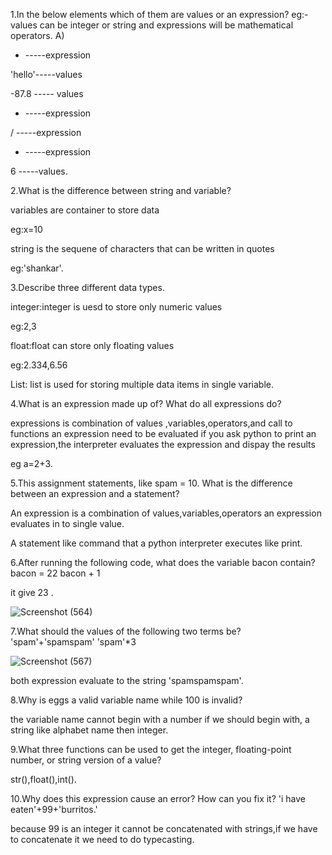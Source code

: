 1.In the below elements which of them are values or an expression? eg:- values can be
integer or string and expressions will be mathematical operators.
A)
* -----expression

'hello'-----values

-87.8 ----- values

- -----expression

/ -----expression

+ -----expression

6 -----values.

2.What is the difference between string and variable?

variables are container to store data 

eg:x=10

string is the sequene of characters that can be written in quotes

eg:'shankar'.

3.Describe three different data types.

integer:integer is uesd to store only numeric values

eg:2,3

float:float can store only floating values 

eg:2.334,6.56 

List: list is used for storing multiple data items in single variable.


4.What is an expression made up of? What do all expressions do?
 
 expressions is combination of values ,variables,operators,and call  to functions an expression need to be evaluated if you ask python to print an expression,the interpreter evaluates the expression and dispay the results
 
 eg a=2+3.
 
 5.This assignment statements, like spam = 10. What is the difference between an
expression and a statement?

An expression is a combination of values,variables,operators an expression evaluates in to single value.

A statement like command that a python interpreter executes like print.

6.After running the following code, what does the variable bacon contain?
bacon = 22
bacon + 1

it give 23 .

![Screenshot (564)](https://user-images.githubusercontent.com/55192488/148654210-38c306b5-3be4-4516-afaf-ea464f74093d.png)


7.What should the values of the following two terms be?
'spam'+'spamspam'
'spam'*3

![Screenshot (567)](https://user-images.githubusercontent.com/55192488/148654255-13773631-fa80-4485-a83c-fb4a23f50522.png)


both expression evaluate to the string 'spamspamspam'.

8.Why is eggs a valid variable name while 100 is invalid?

the variable name cannot begin with a number if we should begin with, a string  like alphabet name then integer.

9.What three functions can be used to get the integer, floating-point number, or string
version of a value?

str(),float(),int().


10.Why does this expression cause an error? How can you fix it?
'i have eaten'+99+'burritos.'

because 99 is an integer it cannot be concatenated with strings,if we have to concatenate it we need to do typecasting.

